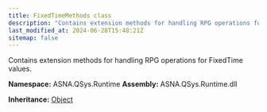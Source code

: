 ```yaml
---
title: FixedTimeMethods class
description: "Contains extension methods for handling RPG operations for FixedTime values. "
last_modified_at: 2024-06-28T15:48:21Z
sitemap: false
---
```


Contains extension methods for handling RPG operations for FixedTime values.

**Namespace:** ASNA.QSys.Runtime
**Assembly:** ASNA.QSys.Runtime.dll

**Inheritance:** [Object](https://docs.microsoft.com/en-us/dotnet/api/system.object)
<br>
<br>
